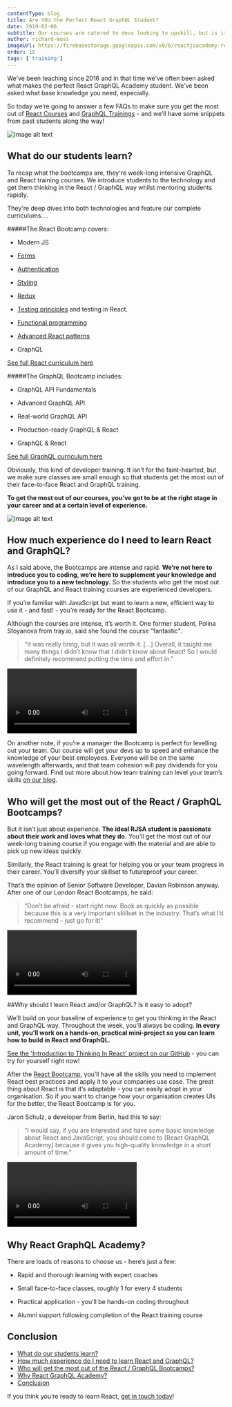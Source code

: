 ```yaml
---
contentType: blog
title: Are YOU the Perfect React GraphQL Student?
date: 2019-02-06
subtitle: Our courses are catered to devs looking to upskill, but is it right for you?!
author: richard-moss
imageUrl: https://firebasestorage.googleapis.com/v0/b/reactjsacademy-react.appspot.com/o/blog%20post%20images%2FperfectReactStudent%2FIMG_0414.jpg?alt=media&
order: 15
tags: ['training']
---
```


We’ve been teaching since 2016 and in that time we’ve often been asked what makes the perfect React GraphQL Academy student. We’ve been asked what base knowledge you need, especially.

So today we’re going to answer a few FAQs to make sure you get the most out of [React Courses](/react/training/) and [GraphQL Trainings](/graphql/training/) - and we’ll have some snippets from past students along the way!

![image alt text](https://firebasestorage.googleapis.com/v0/b/reactjsacademy-react.appspot.com/o/blog%20post%20images%2FperfectReactStudent%2Fimage_1.jpg?alt=media&)

## What do our students learn? <a name="react-bootcamp-syllabus"></a>

To recap what the bootcamps are, they're week-long intensive GraphQL and React training courses. We introduce students to the technology and get them thinking in the React / GraphQL way whilst mentoring students rapidly.

They're deep dives into both technologies and feature our complete curriculums....

#####The React Bootcamp covers:

- Modern JS

- [Forms](/react/react-forms-controlled-and-uncontrolled-components/)

- [Authentication](/react/secure-react-apps-using-JWT-and-react-router/)

- [Styling](/react/styling-in-react/)

- [Redux](/react/introduction-to-redux-explained-with-simple-examples/)

- [Testing principles](/react/unit-testing-fundamentals-explained-using-javascript/) and testing in React.

- [Functional programming](https://advanced-react-patterns.reactjs.academy/composition)

- [Advanced React patterns](https://advanced-react-patterns.reactjs.academy/higher-order-components)

- GraphQL

[See full React curriculum here](/react/curriculum?tab=React%20Bootcamp&section=day1)

#####The GraphQL Bootcamp includes:

- GraphQL API Fundamentals

- Advanced GraphQL API

- Real-world GraphQL API

- Production-ready GraphQL & React

- GraphQL & React

[See full GraphQL curriculum here](/graphql/curriculum)

Obviously, this kind of developer training. It isn’t for the faint-hearted, but we make sure classes are small enough so that students get the most out of their face-to-face React and GraphQL training.

**To get the most out of our courses, you’ve got to be at the right stage in your career and at a certain level of experience.**

![image alt text](https://firebasestorage.googleapis.com/v0/b/reactjsacademy-react.appspot.com/o/blog%20post%20images%2FperfectReactStudent%2Fimage_2.jpg?alt=media&)

## How much experience do I need to learn React and GraphQL? <a name="developer-student-level"></a>

As I said above, the Bootcamps are intense and rapid. **We’re not here to introduce you to coding, we’re here to supplement your knowledge and introduce you to a new technology.** So the students who get the most out of our GraphQL and React training courses are experienced developers.

If you’re familiar with JavaScript but want to learn a new, efficient way to use it - and fast! - you’re ready for the React Bootcamp.

Although the courses are intense, it’s worth it. One former student, Polina Stoyanova from tray.io, said she found the course "fantastic".

> "It was really tiring, but it was all worth it. [...] Overall, it taught me many things I didn’t know that I didn’t know about React! So I would definitely recommend putting the time and effort in."

<video youtube-id="6hmKu1-vW-8" ></video>

On another note, if you’re a manager the Bootcamp is perfect for levelling out your team. Our course will get your devs up to speed and enhance the knowledge of your best employees. Everyone will be on the same wavelength afterwards, and that team cohesion will pay dividends for you going forward. Find out more about how team training can level your team’s skills [on our blog](https://reactgraphql.academy/blog/5-reasons-why-advanced-dev-training-will-keep-your-company-tech-relevant/).

<marketingcard text="Check out the latest dates for all our React Courses" to="/react/training/" button-text="Learn React with us!"></marketingcard>

## Who will get the most out of the React / GraphQL Bootcamps? <a name="passionate-react-developers"></a>

But it isn’t just about experience. **The ideal RJSA student is passionate about their work and loves what they do.** You’ll get the most out of our week-long training course if you engage with the material and are able to pick up new ideas quickly.

Similarly, the React training is great for helping you or your team progress in their career. You’ll diversify your skillset to futureproof your career.

That’s the opinion of Senior Software Developer, Davian Robinson anyway. After one of our London React Bootcamps, he said:

> "Don’t be afraid - start right now. Book as quickly as possible because this is a very important skillset in the industry. That’s what I’d recommend - just go for it!"

<video youtube-id="8C09x9D_4kk" ></video>

##Why should I learn React and/or GraphQL? Is it easy to adopt? <a name="react-easy-to-learn"></a>

We’ll build on your baseline of experience to get you thinking in the React and GraphQL way. Throughout the week, you’ll always be coding. **In every unit, you’ll work on a hands-on, practical mini-project so you can learn how to build in React and GraphQL.**

[See the 'Introduction to Thinking In React' project on our GitHub](https://github.com/reactgraphqlacademy/thinking-in-react) - you can try for yourself right now!

After the [React Bootcamp](/react/training/bootcamp/), you’ll have all the skills you need to implement React best practices and apply it to your companies use case. The great thing about React is that it’s adaptable - you can easily adopt in your organisation. So if you want to change how your organisation creates UIs for the better, the React Bootcamp is for you.

Jaron Schulz, a developer from Berlin, had this to say:

> "I would say, if you are interested and have some basic knowledge about React and JavaScript, you should come to [React GraphQL Academy] because it gives you high-quality knowledge in a short amount of time."

<video youtube-id="3ILCb7drlis" ></video>

<marketingcard text="Check out the latest dates for all our GraphQL Courses" to="/graphql/training/" button-text="Learn GraphQL with us!"></marketingcard>

## Why React GraphQL Academy?

There are loads of reasons to choose us - here’s just a few:

- Rapid and thorough learning with expert coaches

- Small face-to-face classes, roughly 1 for every 4 students

- Practical application - you’ll be hands-on coding throughout

- Alumni support following completion of the React training course
  <a name="conclusion"></a>

## Conclusion

- [What do our students learn? <a name="react-bootcamp-syllabus"></a>](#what-do-our-students-learn-a-name%22react-bootcamp-syllabus%22a)
- [How much experience do I need to learn React and GraphQL? <a name="developer-student-level"></a>](#how-much-experience-do-i-need-to-learn-react-and-graphql-a-name%22developer-student-level%22a)
- [Who will get the most out of the React / GraphQL Bootcamps? <a name="passionate-react-developers"></a>](#who-will-get-the-most-out-of-the-react--graphql-bootcamps-a-name%22passionate-react-developers%22a)
- [Why React GraphQL Academy?](#why-react-graphql-academy)
- [Conclusion](#conclusion)

If you think you’re ready to learn React, [get in touch today](#contact-us)!
